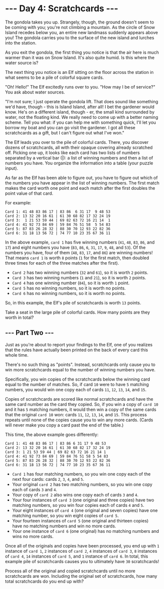 # --- Day 4: Scratchcards ---

The gondola takes you up. Strangely, though, the ground doesn't seem to be coming with you; you're not climbing a mountain. As the circle of Snow Island recedes below you, an entire new landmass suddenly appears above you! The gondola carries you to the surface of the new island and lurches into the station.

As you exit the gondola, the first thing you notice is that the air here is much warmer than it was on Snow Island. It's also quite humid. Is this where the water source is?

The next thing you notice is an Elf sitting on the floor across the station in what seems to be a pile of colorful square cards.

"Oh! Hello!" The Elf excitedly runs over to you. "How may I be of service?" You ask about water sources.

"I'm not sure; I just operate the gondola lift. That does sound like something we'd have, though - this is Island Island, after all! I bet the gardener would know. He's on a different island, though - er, the small kind surrounded by water, not the floating kind. We really need to come up with a better naming scheme. Tell you what: if you can help me with something quick, I'll let you borrow my boat and you can go visit the gardener. I got all these scratchcards as a gift, but I can't figure out what I've won."

The Elf leads you over to the pile of colorful cards. There, you discover dozens of scratchcards, all with their opaque covering already scratched off. Picking one up, it looks like each card has two lists of numbers separated by a vertical bar (|): a list of winning numbers and then a list of numbers you have. You organize the information into a table (your puzzle input).

As far as the Elf has been able to figure out, you have to figure out which of the numbers you have appear in the list of winning numbers. The first match makes the card worth one point and each match after the first doubles the point value of that card.

For example:

```text
Card 1: 41 48 83 86 17 | 83 86  6 31 17  9 48 53
Card 2: 13 32 20 16 61 | 61 30 68 82 17 32 24 19
Card 3:  1 21 53 59 44 | 69 82 63 72 16 21 14  1
Card 4: 41 92 73 84 69 | 59 84 76 51 58  5 54 83
Card 5: 87 83 26 28 32 | 88 30 70 12 93 22 82 36
Card 6: 31 18 13 56 72 | 74 77 10 23 35 67 36 11
```

In the above example, `card 1` has five winning numbers (`41`, `48`, `83`, `86`, and `17`) and eight numbers you have (`83`, `86`, `6`, `31`, `17`, `9`, `48`, and `53`). Of the numbers you have, four of them (`48`, `83`, `17`, and `86`) are winning numbers! That means `card 1` is worth `8` points (`1` for the first match, then doubled three times for each of the three matches after the first).

- `Card 2` has two winning numbers (`32` and `61`), so it is worth `2` points.
- `Card 3` has two winning numbers (`1` and `21`), so it is worth `2` points.
- `Card 4` has one winning number (`84`), so it is worth `1` point.
- `Card 5` has no winning numbers, so it is worth no points.
- `Card 6` has no winning numbers, so it is worth no points.

So, in this example, the Elf's pile of scratchcards is worth `13` points.

Take a seat in the large pile of colorful cards. How many points are they worth in total?

## --- Part Two ---

Just as you're about to report your findings to the Elf, one of you realizes that the rules have actually been printed on the back of every card this whole time.

There's no such thing as "points". Instead, scratchcards only cause you to win more scratchcards equal to the number of winning numbers you have.

Specifically, you win copies of the scratchcards below the winning card equal to the number of matches. So, if card `10` were to have `5` matching numbers, you would win one copy each of cards `11`, `12`, `13`, `14`, and `15`.

Copies of scratchcards are scored like normal scratchcards and have the same card number as the card they copied. So, if you win a copy of `card 10` and it has `5` matching numbers, it would then win a copy of the same cards that the original `card 10` won: cards `11`, `12`, `13`, `14`, and `15`. This process repeats until none of the copies cause you to win any more cards. (Cards will never make you copy a card past the end of the table.)

This time, the above example goes differently:

```text
Card 1: 41 48 83 86 17 | 83 86 6 31 17 9 48 53
Card 2: 13 32 20 16 61 | 61 30 68 82 17 32 24 19
Card 3: 1 21 53 59 44 | 69 82 63 72 16 21 14 1
Card 4: 41 92 73 84 69 | 59 84 76 51 58 5 54 83
Card 5: 87 83 26 28 32 | 88 30 70 12 93 22 82 36
Card 6: 31 18 13 56 72 | 74 77 10 23 35 67 36 11
```

- `Card 1` has four matching numbers, so you win one copy each of the next four cards: cards `2`, `3`, `4`, and `5`.
- Your original `card 2` has two matching numbers, so you win one copy each of cards `3` and `4`.
- Your copy of `card 2` also wins one copy each of cards `3` and `4`.
- Your four instances of `card 3` (one original and three copies) have two matching numbers, so you win four copies each of cards `4` and `5`.
- Your eight instances of `card 4` (one original and seven copies) have one matching number, so you win eight copies of `card 5`.
- Your fourteen instances of `card 5` (one original and thirteen copies) have no matching numbers and win no more cards.
- Your one instance of `card 6` (one original) has no matching numbers and wins no more cards.

Once all of the originals and copies have been processed, you end up with `1` instance of `card 1`, `2` instances of `card 2`, `4` instances of `card 3`, `8` instances of `card 4`, `14` instances of `card 5`, and `1` instance of `card 6`. In total, this example pile of scratchcards causes you to ultimately have `30` scratchcards!

Process all of the original and copied scratchcards until no more scratchcards are won. Including the original set of scratchcards, how many total scratchcards do you end up with?
